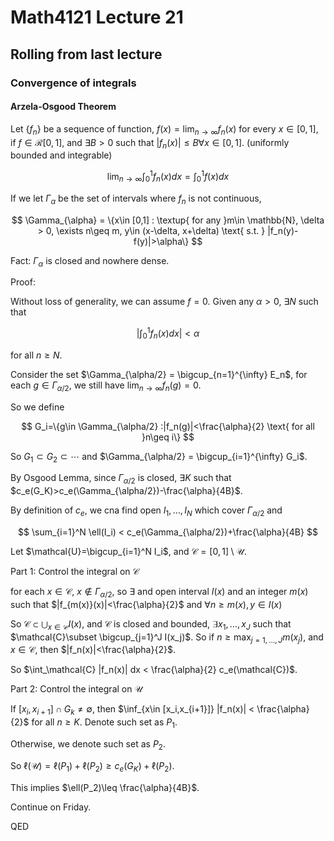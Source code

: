 # Math4121 Lecture 21

## Rolling from last lecture

### Convergence of integrals

#### Arzela-Osgood Theorem

Let $\{f_n\}$ be a sequence of function, $f(x)=\lim_{n\to\infty}f_n(x)$ for every $x\in [0,1]$, if $f\in \mathscr{R}[0,1]$, and $\exists B>0$ such that $|f_n(x)|\leq B \forall x\in [0,1]$. (uniformly bounded and integrable)

$$
\lim_{n\to\infty}\int_0^1 f_n(x) dx = \int_0^1 f(x) dx
$$

If we let $\Gamma_{\alpha}$ be the set of intervals where $f_n$ is not continuous,

$$
\Gamma_{\alpha} = \{x\in [0,1] : \textup{ for any }m\in \mathbb{N}, \delta > 0, \exists n\geq m, y\in (x-\delta, x+\delta) \text{ s.t. } |f_n(y)-f(y)|>\alpha\}
$$

Fact: $\Gamma_{\alpha}$ is closed and nowhere dense.

Proof:

Without loss of generality, we can assume $f=0$. Given any $\alpha > 0$, $\exists N$ such that

$$
\left|\int_0^1 f_n(x) dx \right| < \alpha
$$

for all $n\geq N$.

Consider the set $\Gamma_{\alpha/2} = \bigcup_{n=1}^{\infty} E_n$, for each $g\in \Gamma_{\alpha/2}$, we still have $\lim_{n\to\infty}f_n(g) = 0$.

So we define

$$
G_i=\{g\in \Gamma_{\alpha/2} :|f_n(g)|<\frac{\alpha}{2} \text{ for all }n\geq i\}
$$

So $G_1\subset G_2\subset \cdots$ and $\Gamma_{\alpha/2} = \bigcup_{i=1}^{\infty} G_i$.

By Osgood Lemma, since $\Gamma_{\alpha/2}$ is closed, $\exists K$ such that $c_e(G_K)>c_e(\Gamma_{\alpha/2})-\frac{\alpha}{4B}$.

By definition of $c_e$, we cna find open $I_1,\ldots,I_N$ which cover $\Gamma_{\alpha/2}$ and

$$
\sum_{i=1}^N \ell(I_i) < c_e(\Gamma_{\alpha/2})+\frac{\alpha}{4B}
$$

Let $\mathcal{U}=\bigcup_{i=1}^N I_i$, and $\mathcal{C}=[0,1]\setminus \mathcal{U}$.

Part 1: Control the integral on $\mathcal{C}$

for each $x\in \mathcal{C}$, $x\notin \Gamma_{\alpha/2}$, so $\exists$ and open interval $I(x)$ and an integer $m(x)$ such that $|f_{m(x)}(x)|<\frac{\alpha}{2}$ and $\forall n\geq m(x), y\in I(x)$

So $\mathcal{C}\subset \bigcup_{x\in \mathcal{C}} I(x)$, and $\mathcal{C}$ is closed and bounded, $\exists x_1,\ldots,x_J$ such that $\mathcal{C}\subset \bigcup_{j=1}^J I(x_j)$. So if $n\geq \max_{j=1,\ldots,J} m(x_j)$, and $x\in \mathcal{C}$, then $|f_n(x)|<\frac{\alpha}{2}$.

So $\int_\mathcal{C} |f_n(x)| dx < \frac{\alpha}{2} c_e(\mathcal{C})$.

Part 2: Control the integral on $\mathcal{U}$

If $[x_i,x_{i+1}]\cap G_k\neq \emptyset$, then $\inf_{x\in [x_i,x_{i+1}]} |f_n(x)| < \frac{\alpha}{2}$ for all $n\geq K$. Denote such set as $P_1$.

Otherwise, we denote such set as $P_2$.

So $\ell(\mathcal{U})=\ell(P_1)+\ell(P_2)\geq c_e(G_K)+\ell(P_2)$.

This implies $\ell(P_2)\leq \frac{\alpha}{4B}$.

Continue on Friday.

QED

